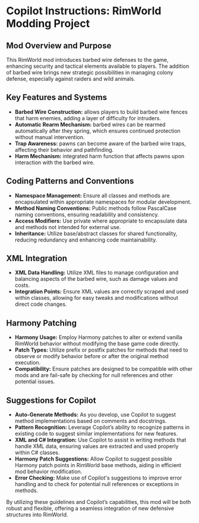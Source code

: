 # Copilot Instructions: RimWorld Modding Project

## Mod Overview and Purpose

This RimWorld mod introduces barbed wire defenses to the game, enhancing security and tactical elements available to players. The addition of barbed wire brings new strategic possibilities in managing colony defense, especially against raiders and wild animals.

## Key Features and Systems

- **Barbed Wire Construction:** allows players to build barbed wire fences that harm enemies, adding a layer of difficulty for intruders.
- **Automatic Rearm Mechanism:** barbed wires can be rearmed automatically after they spring, which ensures continued protection without manual intervention.
- **Trap Awareness:** pawns can become aware of the barbed wire traps, affecting their behavior and pathfinding.
- **Harm Mechanism:** integrated harm function that affects pawns upon interaction with the barbed wire.

## Coding Patterns and Conventions

- **Namespace Management:** Ensure all classes and methods are encapsulated within appropriate namespaces for modular development.
- **Method Naming Conventions:** Public methods follow PascalCase naming conventions, ensuring readability and consistency.
- **Access Modifiers:** Use private where appropriate to encapsulate data and methods not intended for external use.
- **Inheritance:** Utilize base/abstract classes for shared functionality, reducing redundancy and enhancing code maintainability.

## XML Integration

- **XML Data Handling:** Utilize XML files to manage configuration and balancing aspects of the barbed wire, such as damage values and costs.
- **Integration Points:** Ensure XML values are correctly scraped and used within classes, allowing for easy tweaks and modifications without direct code changes.

## Harmony Patching

- **Harmony Usage:** Employ Harmony patches to alter or extend vanilla RimWorld behavior without modifying the base game code directly.
- **Patch Types:** Utilize prefix or postfix patches for methods that need to observe or modify behavior before or after the original method execution.
- **Compatibility:** Ensure patches are designed to be compatible with other mods and are fail-safe by checking for null references and other potential issues.

## Suggestions for Copilot

- **Auto-Generate Methods:** As you develop, use Copilot to suggest method implementations based on comments and docstrings.
- **Pattern Recognition:** Leverage Copilot’s ability to recognize patterns in existing code to suggest similar implementations for new features.
- **XML and C# Integration:** Use Copilot to assist in writing methods that handle XML data, ensuring values are extracted and used properly within C# classes.
- **Harmony Patch Suggestions:** Allow Copilot to suggest possible Harmony patch points in RimWorld base methods, aiding in efficient mod behavior modification.
- **Error Checking:** Make use of Copilot's suggestions to improve error handling and to check for potential null references or exceptions in methods.

By utilizing these guidelines and Copilot’s capabilities, this mod will be both robust and flexible, offering a seamless integration of new defensive structures into RimWorld.
